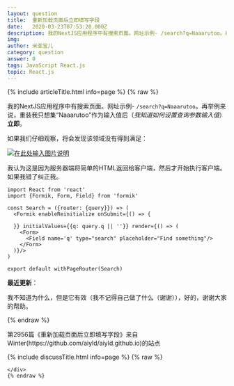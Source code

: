 ```yaml
---
layout: question
title:  重新加载页面后立即填写字段
date:   2020-03-23T07:53:20.000Z
description: 我的NextJS应用程序中有搜索页面。网址示例- /search?q=Naaarutoo。再举例来说，重装我只想集“Naaarutoo”作为输入值后（我知...
img: 
author: 米亚宝儿
category: question
answer: 0
tags: JavaScript React.js
topic: React.js
---
```

<div class="article-root">
  <div class="article">
    {% include articleTitle.html info=page %}
    {% raw %}
    <div class="article-content"><p><font style="vertical-align: inherit;"><font style="vertical-align: inherit;">我的NextJS应用程序中有搜索页面。</font><font style="vertical-align: inherit;">网址示例- </font></font><code>/search?q=Naaarutoo</code><font style="vertical-align: inherit;"><font style="vertical-align: inherit;">。</font><font style="vertical-align: inherit;">再举例来说，重装我只想集“Naaarutoo”作为输入值后（</font></font><em><font style="vertical-align: inherit;"><font style="vertical-align: inherit;">我知道如何设置查询参数输入值</font></font></em><font style="vertical-align: inherit;"><font style="vertical-align: inherit;">）</font></font><strong><font style="vertical-align: inherit;"><font style="vertical-align: inherit;">立即</font></font></strong><font style="vertical-align: inherit;"><font style="vertical-align: inherit;">。</font></font></p>

<p><font style="vertical-align: inherit;"><font style="vertical-align: inherit;">如果我们仔细观察，将会发现该领域没有得到满足：</font></font></p>

<p><a href="https://www.samyoc.com//uploads/users/24127/images/thumbnails/1584950000237.png" data-src="https://www.samyoc.com//uploads/users/24127/images/1584950000237.png" rel="nofollow noreferrer"><img src="https://i.stack.imgur.com/qh2gr.png" alt="在此处输入图片说明"></a></p>

<p><font style="vertical-align: inherit;"><font style="vertical-align: inherit;">我认为这是因为服务器端将简单的HTML返回给客户端，然后才开始执行客户端。</font><font style="vertical-align: inherit;">如果我错了纠正我。</font></font></p>

<pre><code>import React from 'react'<font></font>
import {Formik, Form, Field} from 'formik'<font></font>
<font></font>
const Search = ({router: {query}}) =&gt; (<font></font>
  &lt;Formik enableReinitialize onSubmit={() =&gt; {<font></font>
<font></font>
  }} initialValues={{q: query.q || ''}} render={() =&gt; (<font></font>
    &lt;Form&gt;<font></font>
      &lt;Field name='q' type="search" placeholder="Find something"/&gt;<font></font>
    &lt;/Form&gt;<font></font>
  )}/&gt;<font></font>
)<font></font>
<font></font>
export default withPageRouter(Search)<font></font>
</code></pre>

<p><strong><font style="vertical-align: inherit;"><font style="vertical-align: inherit;">最近更新</font></font></strong><font style="vertical-align: inherit;"><font style="vertical-align: inherit;">：</font></font></p>

<p><font style="vertical-align: inherit;"><font style="vertical-align: inherit;">我不知道为什么，但是它有效（我不记得自己做了什么（谢谢）），好的，谢谢大家的帮助。</font></font></p></div>
    {% endraw %}
  </div>
  <p class="winter_mark">第2956篇《重新加载页面后立即填写字段》来自Winter(https://github.com/aiyld/aiyld.github.io)的站点</p>
  <div class="discuss-wrapper">
    {% include discussTitle.html info=page %}
    {% raw %}
    <div class="discuss-list">
    
    </div>
    {% endraw %}
  </div>
<div>
